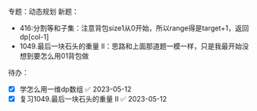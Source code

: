 专题：动态规划
新题：
- 416:分割等和子集：注意背包size1从0开始，所以range得是target+1，返回dp[col-1]
- 1049.最后一块石头的重量 II：思路和上面那道题一模一样，只是我最开始没想到要怎么用01背包做

待办：
- [x] 学怎么用一维dp数组 ✅ 2023-05-12
- [x] 复习1049.最后一块石头的重量 II ✅ 2023-05-12